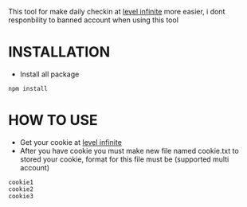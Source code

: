 This tool for make daily checkin at <a href="https://pass.levelinfinite.com/">level infinite</a> more easier, i dont responbility to banned account when using this tool

# INSTALLATION

- Install all package

```
npm install
```

# HOW TO USE

- Get your cookie at <a href="https://pass.levelinfinite.com/">level infinite</a>
- After you have cookie you must make new file named cookie.txt to stored your cookie, format for this file must be (supported multi account)

```
cookie1
cookie2
cookie3
```
